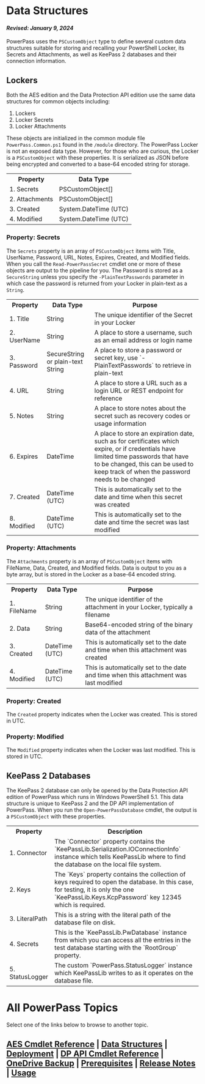 # Data Structures
#### _Revised: January 9, 2024_
PowerPass uses the `PSCustomObject` type to define several custom data structures suitable for storing and recalling your PowerShell Locker, its Secrets and Attachments, as well as KeePass 2 databases and their connection information.
## Lockers
Both the AES edition and the Data Protection API edition use the same data structures for common objects including:
1. Lockers
2. Locker Secrets
3. Locker Attachments  

These objects are initialized in the common module file `PowerPass.Common.ps1` found in the `/module` directory.
The PowerPass Locker is not an exposed data type.
However, for those who are curious, the Locker is a `PSCustomObject` with these properties.
It is serialized as JSON before being encrypted and converted to a base-64 encoded string for storage.

<table>
<tr><th>Property</th><th>Data Type</th></tr>
<tr><td>1. Secrets</td><td>PSCustomObject[]</td></tr>
<tr><td>2. Attachments</td><td>PSCustomObject[]</td></tr>
<tr><td>3. Created</td><td>System.DateTime (UTC)</td></tr>
<tr><td>4. Modified</td><td>System.DateTime (UTC)</td></tr>
</table>

### Property: Secrets
The `Secrets` property is an array of `PSCustomObject` items with Title, UserName, Password, URL, Notes, Expires, Created, and Modified fields. When you call the `Read-PowerPassSecret` cmdlet one or more of these objects are output to the pipeline for you. The Password is stored as a `SecureString` unless you specify the `-PlainTextPasswords` parameter in which case the password is returned from your Locker in plain-text as a `String`.

<table>
<tr><th>Property</th><th>Data Type</th><th>Purpose</th></tr>
<tr><td>1. Title</td><td>String</td><td>The unique identifier of the Secret in your Locker</td></tr>
<tr><td>2. UserName</td><td>String</td><td>A place to store a username, such as an email address or login name</td></tr>
<tr><td>3. Password</td><td>SecureString or plain-text String</td><td>A place to store a password or secret key, use `-PlainTextPasswords` to retrieve in plain-text</td></tr>
<tr><td>4. URL</td><td>String</td><td>A place to store a URL such as a login URL or REST endpoint for reference</td></tr>
<tr><td>5. Notes</td><td>String</td><td>A place to store notes about the secret such as recovery codes or usage information</td></tr>
<tr><td>6. Expires</td><td>DateTime</td><td>A place to store an expiration date, such as for certificates which expire, or if credentials have limited time passwords that have to be changed, this can be used to keep track of when the password needs to be changed</td></tr>
<tr><td>7. Created</td><td>DateTime (UTC)</td><td>This is automatically set to the date and time when this secret was created</td></tr>
<tr><td>8. Modified</td><td>DateTime (UTC)</td><td>This is automatically set to the date and time the secret was last modified</td></tr>
</table>

### Property: Attachments
The `Attachments` property is an array of `PSCustomObject` items with FileName, Data, Created, and Modified fields. Data is output to you as a byte array, but is stored in the Locker as a base-64 encoded string.

<table>
<tr><th>Property</th><th>Data Type</th><th>Purpose</th></tr>
<tr><td>1. FileName</td><td>String</td><td>The unique identifier of the attachment in your Locker, typically a filename</td></tr>
<tr><td>2. Data</td><td>String</td><td>Base64-encoded string of the binary data of the attachment</td></tr>
<tr><td>3. Created</td><td>DateTime (UTC)</td><td>This is automatically set to the date and time when this attachment was created</td></tr>
<tr><td>4. Modified</td><td>DateTime (UTC)</td><td>This is automatically set to the date and time when this attachment was last modified</td></tr>
</table>

### Property: Created
The `Created` property indicates when the Locker was created. This is stored in UTC.
### Property: Modified
The `Modified` property indicates when the Locker was last modified. This is stored in UTC.
## KeePass 2 Databases
The KeePass 2 database can only be opened by the Data Protection API edition of PowerPass which runs in Windows PowerShell 5.1.
This data structure is unique to KeePass 2 and the DP API implementation of PowerPass.
When you run the `Open-PowerPassDatabase` cmdlet, the output is a `PSCustomObject` with these properties.

<table>
<tr><th>Property</th><th>Description</th></tr>
<tr><td>1. Connector</td><td>The `Connector` property contains the `KeePassLib.Serialization.IOConnectionInfo` instance which tells KeePassLib where to find the database on the local file system.</td></tr>
<tr><td>2. Keys</td><td>The `Keys` property contains the collection of keys required to open the database. In this case, for testing, it is only the one `KeePassLib.Keys.KcpPassword` key 12345 which is required.</td></tr>
<tr><td>3. LiteralPath</td><td>This is a string with the literal path of the database file on disk.</td></tr>
<tr><td>4. Secrets</td><td>This is the `KeePassLib.PwDatabase` instance from which you can access all the entries in the test database starting with the `RootGroup` property.</td></tr>
<tr><td>5. StatusLogger</td><td>The custom `PowerPass.StatusLogger` instance which KeePassLib writes to as it operates on the database file.</td></tr>
</table>

# All PowerPass Topics
Select one of the links below to browse to another topic.
## [AES Cmdlet Reference](https://chopinrlz.github.io/powerpass/aes-cmdlet-ref) | [Data Structures](https://chopinrlz.github.io/powerpass/data-structures) | [Deployment](https://chopinrlz.github.io/powerpass/deployment) | [DP API Cmdlet Reference](https://chopinrlz.github.io/powerpass/dpapi-cmdlet-ref) | [OneDrive Backup](https://chopinrlz.github.io/powerpass/onedrivebackup) | [Prerequisites](https://chopinrlz.github.io/powerpass/prerequisites) | [Release Notes](https://chopinrlz.github.io/powerpass/release-notes) | [Usage](https://chopinrlz.github.io/powerpass/usage)